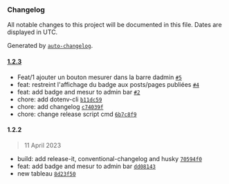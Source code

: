 ### Changelog

All notable changes to this project will be documented in this file. Dates are displayed in UTC.

Generated by [`auto-changelog`](https://github.com/CookPete/auto-changelog).

#### [1.2.3](https://github.com/hrenaud/wordpress-plugin-ecoindex-badge/compare/1.2.2...1.2.3)

- Feat/1 ajouter un bouton mesurer dans la barre dadmin [`#5`](https://github.com/hrenaud/wordpress-plugin-ecoindex-badge/pull/5)
- feat: restreint l'affichage du badge aux posts/pages publiées [`#4`](https://github.com/hrenaud/wordpress-plugin-ecoindex-badge/pull/4)
- feat: add badge and mesur to admin bar [`#2`](https://github.com/hrenaud/wordpress-plugin-ecoindex-badge/pull/2)
- chore: add dotenv-cli [`b11dc59`](https://github.com/hrenaud/wordpress-plugin-ecoindex-badge/commit/b11dc5904c7db0398ca64c0aa183baa10405aaac)
- chore: add changelog [`c74039f`](https://github.com/hrenaud/wordpress-plugin-ecoindex-badge/commit/c74039f015ee63c2c4989eb95fbfa16ca3082c82)
- chore: change release script cmd [`6b7c8f9`](https://github.com/hrenaud/wordpress-plugin-ecoindex-badge/commit/6b7c8f98696a239f418578e935621f2cd46b5367)

#### 1.2.2

> 11 April 2023

- build: add release-it, conventional-changelog and husky [`70594f0`](https://github.com/hrenaud/wordpress-plugin-ecoindex-badge/commit/70594f0298e94f3fd77a3c0cacf26d6b38a42b39)
- feat: add badge and mesur to admin bar [`dd08143`](https://github.com/hrenaud/wordpress-plugin-ecoindex-badge/commit/dd08143ce3b0b3dccdf0b1d9094bf409d927ba52)
- new tableau [`8d23f50`](https://github.com/hrenaud/wordpress-plugin-ecoindex-badge/commit/8d23f50b47b159cda59ae44998b938e45d37d51f)
